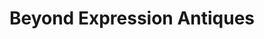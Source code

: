 ---
title: "Beyond Expression Antiques"
url: /mesa/beyond-expression-antiques/
shop: Antiquitäten
---